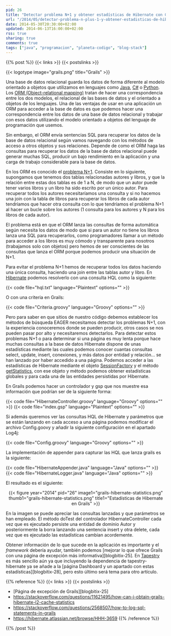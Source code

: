```yaml
---
pid: 26
title: "Detectar problema N+1 y obtener estadísticas de Hibernate con Grails"
url: "/2014/05/detectar-problema-n-plus-1-y-obtener-estadisticas-de-hibernate-con-grails/"
date: 2014-05-30T20:30:00+02:00
updated: 2014-06-13T16:00:00+02:00
rss: true
sharing: true
comments: true
tags: ["java", "programacion", "planeta-codigo", "blog-stack"]
---
```


{{% post %}}
{{< links >}}
{{< postslinks >}}

{{< logotype image="grails.png" title="Grails" >}}

Una base de datos relacional guarda los datos de forma diferente al modelo orientado a objetos que utilizamos en lenguajes como [Java](https://www.oracle.com/us/technologies/java/overview/index.html), [C#](https://dotnet.microsoft.com/) o [Python](https://www.python.org/). Los [ORM (Object-relational mapping)](https://en.wikipedia.org/wiki/Object-relational_mapping) tratan de hacer una correspondencia entre los dos modelos, el relacional de las bases de datos y el orientado a objetos de los lenguajes. Una de las ventajas de usar en una aplicación un ORM para acceder a la base de datos es que podemos hacer una correspondencia entre los datos de una base de datos relacional y trabajar con esos datos utilizando el modelo orientado a objetos del lenguaje de programación que usemos.

Sin embargo, el ORM envía sentencias SQL para recuperar los datos de la base de datos relacional según vamos navegando con los métodos de acceso a otros objetos y sus relaciones. Depende de como el ORM haga las consultas para recuperar los datos de la base de datos relacional puede generar muchas SQL, producir un bajo rendimiento en la aplicación y una carga de trabajo considerable para la base de datos.

En los ORM es conocido el [problema N+1](https://stackoverflow.com/questions/97197/what-is-the-n1-selects-issue). Consiste en lo siguiente, supongamos que tenemos dos tablas relacionadas autores y libros, y que la relación entre estas dos tablas es de 1 a N, de modo que un autor puede tener varios libros y un libro ha sido escrito por un único autor. Para recuperar todos los autores necesitaríamos una consulta y si no hacemos una join con la tabla de libros para recuperar los libros de cada autor tendríamos que hacer otra consulta  con lo que tendríamos el problema N+1 al hacer un bucle sobre los autores (1 consulta para los autores y N para los libros de cada autor).

El problema está en que el ORM lanza las consultas de forma automática según necesita los datos de modo que si para un autor no tiene los libros lanza una SQL para recuperarlos, como programadores llamar a un método para acceder a los libros es muy cómodo y transparente para nosotros (trabajamos solo con objetos) pero hemos de ser conscientes de las consultas que lanza el ORM porque podemos producir una situación de N+1.

Para evitar el problema N+1 hemos de recuperar todos los datos haciendo una única consulta, haciendo una join entre las tablas autor y libro. En [Hibernate](http://hibernate.org/) podemos resolverlo con una consulta HQL como la siguiente:

{{< code file="hql.txt" language="Plaintext" options="" >}}

O con una criteria en Grails:

{{< code file="Criteria.groovy" language="Groovy" options="" >}}

Pero para saber en que sitios de nuestro código debemos establecer los métodos de búsqueda EAGER necesitamos detectar los problemas N+1, con la experiencia conoceremos donde se pueden producir, otros casos se nos pueden pasar por alto y necesitaremos detectarlos. Para detectar estos problemas N+1 o para determinar si una página es muy lenta porque hace muchas consultas a la base de datos Hibernate dispone de unas estadísticas mediante las cuales podemos conocer cuantas consultas select, update, insert, conexiones, y más datos por entidad y relación... se han lanzado por haber accedido a una página. Podemos acceder a las estadísticas de Hibernate mediante el objeto [SessionFactory](https://docs.jboss.org/hibernate/orm/4.3/javadocs/org/hibernate/SessionFactory.html) y el método [getStatistics](https://docs.jboss.org/hibernate/orm/4.3/javadocs/org/hibernate/SessionFactory.html#getStatistics%28%29), con ese objeto y método podemos obtener estadísticas globales y para cada una de las entidades persistidas por Hibernate.

En Grails podemos hacer un controlador y gsp que nos muestre esa información que podrían ser de la siguiente forma:

{{< code file="HibernateController.groovy" language="Groovy" options="" >}}
{{< code file="index.gsp" language="Plaintext" options="" >}}

Si además queremos ver las consultas HQL de Hibernate y parámetros que se están lanzando en cada acceso a una página podemos modificar el archivo Config.goovy y añadir la siguiente configuración en el apartado Log4j:

{{< code file="Config.groovy" language="Groovy" options="" >}}

La implementación de appender para capturar las HQL que lanza grails es la siguiente:

{{< code file="HibernateAppender.java" language="Java" options="" >}}
{{< code file="HibernateLogger.java" language="Java" options="" >}}

El resultado es el siguiente:

<div class="media" style="text-align: center;">
	{{< figure year="2014" pid="26"
    	image1="grails-hibernate-statistics.png" thumb1="grails-hibernate-statistics.png" title1="Estadísticas de Hibernate en Grails" >}}
</div>

En la imagen se puede apreciar las consultas lanzadas y que parámetros se han empleado. El método doTest del controlador HibernateController cada vez que es ejecutado persiste una entidad de dominio Autor y posteriormente la borra lanzando una sentencia insert y otra delete, cada vez que es ejecutado las estadísticas cambian acordemente.

Obtener información de lo que sucede en la aplicación es importante y el _framework_ debería ayudar, también podemos [mejorar lo que ofrece Grails con una página de excepción más informativa][blogbitix-25]. En [Tapestry](http://tapestry.apache.org/) es más sencillo aún ya que incluyendo la dependencia de tapestry-hibernate ya se añade a la [página Dashboard y un apartado con estas estadísticas][blogbitix-28], pero esto último será tema para otro artículo.

{{% reference %}}
{{< links >}}
{{< postslinks >}}
* [Página de excepción de Grails][blogbitix-25]
* https://stackoverflow.com/questions/11621495/how-can-i-obtain-grails-hibernate-l2-cache-statistics<br>
* https://stackoverflow.com/questions/2568507/how-to-log-sql-statements-in-grails<br>
* https://hibernate.atlassian.net/browse/HHH-3659
{{% /reference %}}

{{% /post %}}
